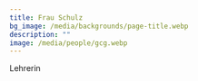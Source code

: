 ```yaml
---
title: Frau Schulz
bg_image: /media/backgrounds/page-title.webp
description: ""
image: /media/people/gcg.webp
---
```

Lehrerin

